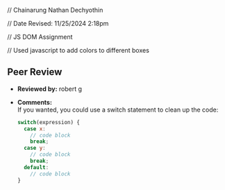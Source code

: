 // Chainarung Nathan Dechyothin

 // Date Revised: 11/25/2024 2:18pm

 // JS DOM Assignment

 // Used javascript to add colors to different boxes


## Peer Review
- **Reviewed by:** robert g
- **Comments:**  
  If you wanted, you could use a switch statement to clean up the code:  

  ```javascript
  switch(expression) {
    case x:
      // code block
      break;
    case y:
      // code block
      break;
    default:
      // code block
  }
